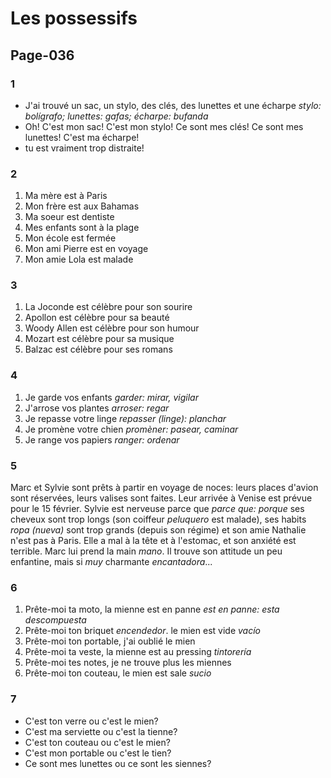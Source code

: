 # Les possessifs

## Page-036
### 1
- J'ai trouvé un sac, un stylo, des clés, des lunettes et une écharpe *stylo: bolígrafo; lunettes: gafas; écharpe: bufanda*
- Oh! C'est mon sac! C'est mon stylo! Ce sont mes clés! Ce sont mes lunettes! C'est ma écharpe!
- tu est vraiment trop distraite!

### 2
1. Ma mère est à Paris
1. Mon frère est aux Bahamas
1. Ma soeur est dentiste
1. Mes enfants sont à la plage
1. Mon école est fermée
1. Mon ami Pierre est en voyage
1. Mon amie Lola est malade

### 3
1. La Joconde est célèbre pour son sourire
1. Apollon est célèbre pour sa beauté
1. Woody Allen est célèbre pour son humour
1. Mozart est célèbre pour sa musique
1. Balzac est célèbre pour ses romans

### 4
1. Je garde vos enfants *garder: mirar, vigilar*
1. J'arrose vos plantes *arroser: regar*
1. Je repasse votre linge *repasser (linge): planchar*
1. Je promène votre chien *promèner: pasear, caminar*
1. Je range vos papiers *ranger: ordenar*

### 5
Marc et Sylvie sont prêts à partir en voyage de noces: leurs places d'avion sont réservées, leurs valises sont faites. Leur arrivée à Venise est prévue pour le 15 février. Sylvie est nerveuse parce que *parce que: porque* ses cheveux sont trop longs (son coiffeur *peluquero* est malade), ses habits *ropa (nueva)* sont trop grands (depuis son régime) et son amie Nathalie n'est pas à Paris. Elle a mal à la tête et à l'estomac, et son anxiété est terrible. Marc lui prend la main *mano*. Il trouve son attitude un peu enfantine, mais si *muy* charmante *encantadora*...

### 6
1. Prête-moi ta moto, la mienne est en panne *est en panne: esta descompuesta*
1. Prête-moi ton briquet *encendedor*. le mien est vide *vacío*
1. Prête-moi ton portable, j'ai oublié le mien
1. Prête-moi ta veste, la mienne est au pressing *tintorería*
1. Prête-moi tes notes, je ne trouve plus les miennes
1. Prête-moi ton couteau, le mien est sale *sucio*

### 7
- C'est ton verre ou c'est le mien?
- C'est ma serviette ou c'est la tienne?
- C'est ton couteau ou c'est le mien?
- C'est mon portable ou c'est le tien?
- Ce sont mes lunettes ou ce sont les siennes?